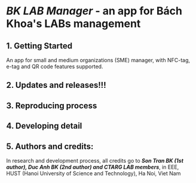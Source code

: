 # ***BK LAB Manager*** - an app for Bách Khoa's LABs management

## 1. Getting Started
An app for small and medium organizations (SME) manager, with NFC-tag, e-tag and QR code features supported. 
## 2. Updates and releases!!!

## 3. Reproducing process

## 4. Developing detail

## 5. Authors and credits:
In research and development process, all credits go to ***Son Tran BK (1st author), Duc Anh BK (2nd author) and CTARG LAB members***, in EEE, HUST (Hanoi University of Science and Technology), Ha Noi, Viet Nam

